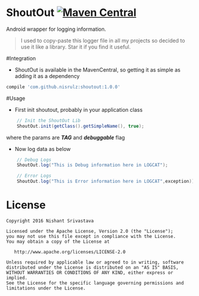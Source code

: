 # ShoutOut    [![Maven Central](https://maven-badges.herokuapp.com/maven-central/com.github.nisrulz/shoutout/badge.svg)](https://maven-badges.herokuapp.com/maven-central/com.github.nisrulz/shoutout)

Android wrapper for logging information.

> I used to copy-paste this logger file in all my projects so decided to use it like a library. Star it if you find it useful.



#Integration
- ShoutOut is available in the MavenCentral, so getting it as simple as adding it as a dependency
```gradle
compile 'com.github.nisrulz:shoutout:1.0.0'
```

#Usage
+ First init shoutout, probably in your application class
```java
    // Init the ShoutOut Lib
    ShoutOut.init(getClass().getSimpleName(), true);
```

where the params are _**TAG**_ and _**debuggable**_ flag

+ Now log data as below
```java
    // Debug Logs
    ShoutOut.log("This is Debug information here in LOGCAT");

    // Error Logs
    ShoutOut.log("This is Error information here in LOGCAT",exception));
```


License
=======

    Copyright 2016 Nishant Srivastava

    Licensed under the Apache License, Version 2.0 (the "License");
    you may not use this file except in compliance with the License.
    You may obtain a copy of the License at

       http://www.apache.org/licenses/LICENSE-2.0

    Unless required by applicable law or agreed to in writing, software
    distributed under the License is distributed on an "AS IS" BASIS,
    WITHOUT WARRANTIES OR CONDITIONS OF ANY KIND, either express or implied.
    See the License for the specific language governing permissions and
    limitations under the License.
